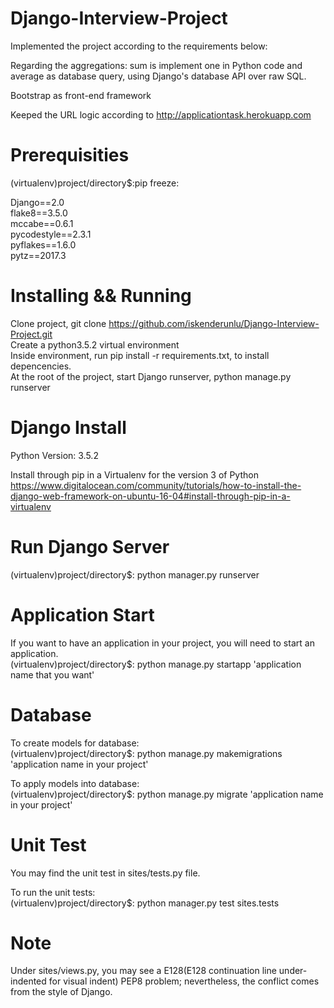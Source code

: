 # Django-Interview-Project
Implemented the project according to the requirements below: 

Regarding the aggregations: sum is implement one in Python code and average as database query, using Django's database API over raw SQL.

Bootstrap as front-end framework

Keeped the URL logic according to <http://applicationtask.herokuapp.com>

# Prerequisities
(virtualenv)project/directory$:pip freeze:


Django==2.0\
flake8==3.5.0\
mccabe==0.6.1\
pycodestyle==2.3.1\
pyflakes==1.6.0\
pytz==2017.3

# Installing && Running
Clone project, git clone https://github.com/iskenderunlu/Django-Interview-Project.git \
Create a python3.5.2 virtual environment \
Inside environment, run pip install -r requirements.txt, to install depencencies. \
At the root of the project, start Django runserver, python manage.py runserver

# Django Install
Python Version: 3.5.2

Install through pip in a Virtualenv for the version 3 of Python <https://www.digitalocean.com/community/tutorials/how-to-install-the-django-web-framework-on-ubuntu-16-04#install-through-pip-in-a-virtualenv>

# Run Django Server
(virtualenv)project/directory$: python manager.py runserver

# Application Start
If you want to have an application in your project, you will need to start an application.\
(virtualenv)project/directory$: python manage.py startapp 'application name that you want'

# Database

To create models for database: \
(virtualenv)project/directory$: python manage.py makemigrations 'application name in your project'
  
To apply models into database:\
(virtualenv)project/directory$: python manage.py migrate 'application name in your project'
  
# Unit Test

You may find the unit test in sites/tests.py file.

To run the unit tests:\
(virtualenv)project/directory$: python manager.py test sites.tests

# Note
Under sites/views.py, you may see a E128(E128 continuation line under-indented for visual indent) PEP8 problem; nevertheless, the conflict comes from the style of Django.
